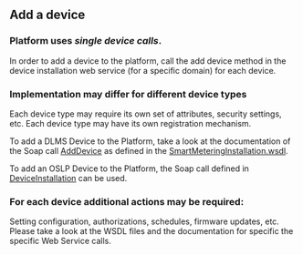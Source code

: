 ## Add a device

### Platform uses _single device calls_.
In order to add a device to the platform, call the add device method in the device installation web service (for a specific domain) for each device.

### Implementation may differ for different device types
Each device type may require its own set of attributes, security settings, etc.
Each device type may have its own registration mechanism.

To add a DLMS Device to the Platform, take a look at the documentation of the Soap call [AddDevice](../Domains/Smartmetering/smartmeteringwebservices/AddDevice.md) as defined in the [SmartMeteringInstallation.wsdl](https://github.com/OSGP/Platform/blob/development/osgp-adapter-ws-smartmetering/src/main/webapp/WEB-INF/wsdl/smartmetering/SmartMeteringInstallation.wsdl).

To add an OSLP Device to the Platform, the Soap call defined in [DeviceInstallation](https://github.com/OSGP/Platform/blob/development/osgp-adapter-ws-core/src/main/webapp/WEB-INF/wsdl/common/DeviceInstallation.wsdl) can be used.

### For each device additional actions may be required:
Setting configuration, authorizations, schedules, firmware updates, etc. Please take a look at the WSDL files and the documentation for specific the specific Web Service calls.
